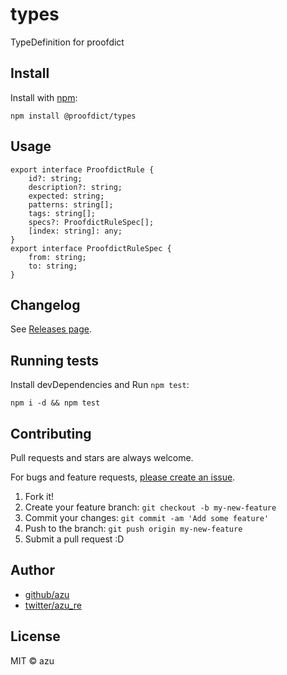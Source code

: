 # types

TypeDefinition for proofdict

## Install

Install with [npm](https://www.npmjs.com/):

    npm install @proofdict/types

## Usage

```
export interface ProofdictRule {
    id?: string;
    description?: string;
    expected: string;
    patterns: string[];
    tags: string[];
    specs?: ProofdictRuleSpec[];
    [index: string]: any;
}
export interface ProofdictRuleSpec {
    from: string;
    to: string;
}
```

## Changelog

See [Releases page](https://github.com/proofdict/proofdict/releases).

## Running tests

Install devDependencies and Run `npm test`:

    npm i -d && npm test

## Contributing

Pull requests and stars are always welcome.

For bugs and feature requests, [please create an issue](https://github.com/proofdict/proofdict/issues).

1. Fork it!
2. Create your feature branch: `git checkout -b my-new-feature`
3. Commit your changes: `git commit -am 'Add some feature'`
4. Push to the branch: `git push origin my-new-feature`
5. Submit a pull request :D

## Author

- [github/azu](https://github.com/azu)
- [twitter/azu_re](https://twitter.com/azu_re)

## License

MIT © azu
